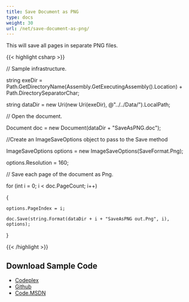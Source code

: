 ```yaml
---
title: Save Document as PNG
type: docs
weight: 30
url: /net/save-document-as-png/
---
```


This will save all pages in separate PNG files.

{{< highlight csharp >}}

 // Sample infrastructure.

string exeDir = Path.GetDirectoryName(Assembly.GetExecutingAssembly().Location) + Path.DirectorySeparatorChar;

string dataDir = new Uri(new Uri(exeDir), @"../../Data/").LocalPath;

// Open the document.

Document doc = new Document(dataDir + "SaveAsPNG.doc");

//Create an ImageSaveOptions object to pass to the Save method

ImageSaveOptions options = new ImageSaveOptions(SaveFormat.Png);

options.Resolution = 160;

// Save each page of the document as Png.

for (int i = 0; i < doc.PageCount; i++)

{

    options.PageIndex = i;

    doc.Save(string.Format(dataDir + i + "SaveAsPNG out.Png", i), options);

}

{{< /highlight >}}
## **Download Sample Code**
- [Codeplex](https://asposeopenxml.codeplex.com/releases/view/617779)
- [Github](https://github.com/aspose-words/Aspose.Words-for-.NET/releases/tag/MissingFeaturesofOpenXMLWordsv1.1)
- [Code.MSDN](https://code.msdn.microsoft.com/Missing-Features-in-6a2c882b)
